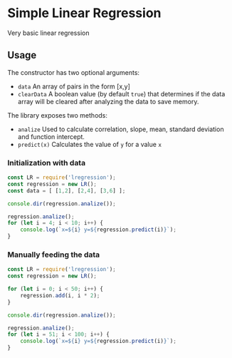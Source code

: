 # Simple Linear Regression

Very basic linear regression

## Usage

The constructor has two optional arguments:

* ```data``` An array of pairs in the form [x,y]
* ```clearData``` A boolean value (by default ```true```) that determines if the data array will be cleared
after analyzing the data to save memory.

The library exposes two methods:

* ```analize``` Used to calculate correlation, slope, mean, standard deviation and function intercept.
* ```predict(x)``` Calculates the value of ```y``` for a value ```x```

### Initialization with data

```js
const LR = require('lregression');
const regression = new LR();
const data = [ [1,2], [2,4], [3,6] ];

console.dir(regression.analize());

regression.analize();
for (let i = 4; i < 10; i++) {
	console.log(`x=${i} y=${regression.predict(i)}`);
}
```

### Manually feeding the data

```js
const LR = require('lregression');
const regression = new LR();

for (let i = 0; i < 50; i++) {
	regression.add(i, i * 2);
}

console.dir(regression.analize());

regression.analize();
for (let i = 51; i < 100; i++) {
	console.log(`x=${i} y=${regression.predict(i)}`);
}
```